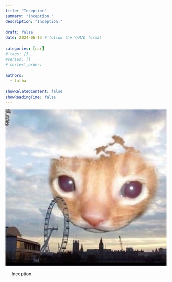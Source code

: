 ```yaml
---
title: "Inception"
summary: "Inception."
description: "Inception."

draft: false
date: 2024-06-13 # follow the Y/M/D format 

categories: [car]
# tags: []
#series: []
# series\_order: 

authors:
  - talha

showRelatedContent: false
showReadingTime: false
---
```


![](feature.png)

&nbsp;&nbsp;&nbsp;&nbsp; Inception.
